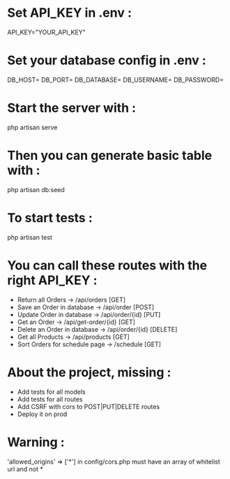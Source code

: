 # Set API_KEY in .env :
API_KEY="YOUR_API_KEY"

# Set your database config in .env :
DB_HOST=
DB_PORT=
DB_DATABASE=
DB_USERNAME=
DB_PASSWORD=

# Start the server with :
php artisan serve 

# Then you can generate basic table with :
php artisan db:seed

# To start tests :
php artisan test

# You can call these routes with the right API_KEY :
- Return all Orders -> /api/orders [GET]
- Save an Order in database -> /api/order [POST]
- Update Order in database -> /api/order/{id} [PUT]
- Get an Order -> /api/get-order/{id} [GET]
- Delete an Order in database -> /api/order/{id} [DELETE]
- Get all Products  -> /api/products [GET]
- Sort Orders for schedule page -> /schedule [GET]

# About the project, missing :
- Add tests for all models
- Add tests for all routes
- Add CSRF with cors to POST|PUT|DELETE routes
- Deploy it on prod

# Warning :
'allowed_origins' => ['*'] in config/cors.php must have an array of whitelist url and not *
